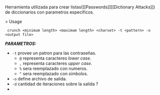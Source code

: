 Herramienta utilizada para crear listas([[Passwords]][[Dictionary Attacks]]) de diccionarios con parametros especificos. 

\> Usage
```shell
 crunch <minimum length> <maximum length> <charset> -t <pattern> -o <output file>
```

***PARAMETROS:***
- `-t` provee un patron para las contraseñas.
	- `@` representa caracteres *lower case*.
	- `,` representa caracteres *upper case*.
	- `%` sera reemplazado con numeros.
	- `^` sera reemplazado con simbolos.
- `-o` define archivo de salida.
- `-d` cantidad de iteraciones sobre la salida ?
- 